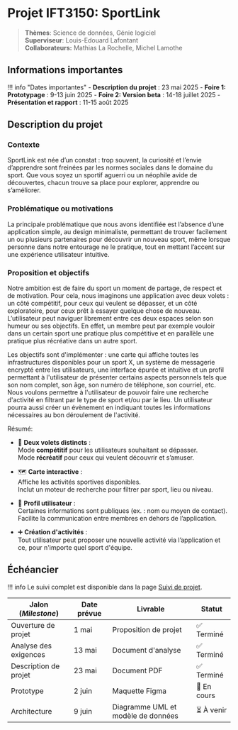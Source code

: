 # Projet IFT3150: SportLink

> **Thèmes**: Science de données, Génie logiciel  
> **Superviseur**: Louis-Edouard Lafontant <br>
> **Collaborateurs:** Mathias La Rochelle, Michel Lamothe

## Informations importantes

!!! info "Dates importantes"
    - **Description du projet** : 23 mai 2025
    - **Foire 1: Prototypage** : 9-13 juin 2025
    - **Foire 2: Version beta** : 14-18 juillet 2025
    - **Présentation et rapport** : 11-15 août 2025

## Description du projet

### Contexte
SportLink est née d’un constat : trop souvent, la curiosité et l’envie d’apprendre sont freinées par les normes sociales dans le domaine du sport. Que vous soyez un sportif aguerri ou un néophile avide de découvertes, chacun trouve sa place pour explorer, apprendre ou s’améliorer.

### Problématique ou motivations
La principale problématique que nous avons identifiée est l’absence d’une application simple, au design minimaliste, permettant de trouver facilement un ou plusieurs partenaires pour découvrir un nouveau sport, même lorsque personne dans notre entourage ne le pratique, tout en mettant l’accent sur une expérience utilisateur intuitive.

### Proposition et objectifs
Notre ambition est de faire du sport un moment de partage, de respect et de motivation. Pour cela, nous imaginons une application avec deux volets : un côté compétitif, pour ceux qui veulent se dépasser, et un côté exploratoire, pour ceux prêt à essayer quelque chose de nouveau. L’utilisateur peut naviguer librement entre ces deux espaces selon son humeur ou ses objectifs. En effet, un membre peut par exemple vouloir dans un certain sport une pratique plus compétitive et en parallèle une pratique plus récréative dans un autre sport.

Les objectifs sont d'implémenter : une carte qui affiche toutes les infrastructures disponibles pour un sport X, un système de messagerie encrypté entre les utilisateurs, une interface épurée et intuitive et un profil permettant à l'utilisateur de présenter certains aspects personnels tels que son nom complet, son âge, son numéro de téléphone, son courriel, etc. Nous voulons permettre à l'utilisateur de pouvoir faire une recherche d'activité en filtrant par le type de sport et/ou par le lieu. Un utilisateur pourra aussi créer un évènement en indiquant toutes les informations nécessaires au bon déroulement de l'activité.

Résumé:

- 🎯 **Deux volets distincts** :  
  Mode **compétitif** pour les utilisateurs souhaitant se dépasser.  
  Mode **récréatif** pour ceux qui veulent découvrir et s’amuser.

- 🗺️ **Carte interactive** :  
  Affiche les activités sportives disponibles.  
  Inclut un moteur de recherche pour filtrer par sport, lieu ou niveau.

- 👤 **Profil utilisateur** :  
  Certaines informations sont publiques (ex. : nom ou moyen de contact).  
  Facilite la communication entre membres en dehors de l’application.

- ➕ **Création d'activités** :  
  Tout utilisateur peut proposer une nouvelle activité via l’application et ce, pour n'importe quel sport d'équipe.


## Échéancier

!!! info
    Le suivi complet est disponible dans la page [Suivi de projet](suivi.md).

| Jalon (*Milestone*)            | Date prévue   | Livrable                            | Statut      |
|--------------------------------|---------------|-------------------------------------|-------------|
| Ouverture de projet            | 1 mai         | Proposition de projet               | ✅ Terminé  |
| Analyse des exigences          | 13 mai        | Document d'analyse                  | ✅ Terminé  |
| Description de projet          | 23 mai        | Document PDF | ✅ Terminé  |
| Prototype                      | 2 juin        | Maquette Figma                   | 🔄 En cours  |
| Architecture                   | 9 juin        | Diagramme UML et modèle de données                      | ⏳ À venir |


